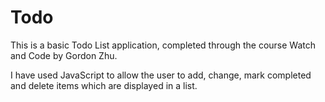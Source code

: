 # Todo
This is a basic Todo List application, completed through the course Watch and Code by Gordon Zhu.

I have used JavaScript to allow the user to add, change, mark completed and delete items which are displayed in a list.
